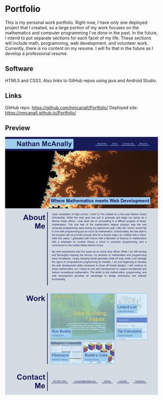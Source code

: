 # Portfolio
This is my personal work portfolio.  Right now, I have only one deployed project that I created,
so a large portion of my work focuses on the mathematics and computer programming I've done in 
the past.  In the future, I intend to put separate sections for each facet of my life.  These 
sections will include math, programming, web development, and volunteer work.  Currently, there
is no content on my resume.  I will fix that in the future as I develop a professional resume.

## Software
HTML5 and CSS3.  Also links to GitHub repos using java and Android Studio.

## Links
GitHub repo: https://github.com/nmcanall/Portfolio/
Deployed site: https://nmcanall.github.io/Portfolio/

## Preview
![screensot of site](./assets/images/site-preview.PNG)